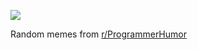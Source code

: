 ![](https://preview.redd.it/9hq8i1n2ixwd1.png?width=640&crop=smart&auto=webp&s=c535efdbd5d2fb9316ea5f6fe86b5c9ca30964b2)

 Random memes from [r/ProgrammerHumor](https://www.reddit.com/r/ProgrammerHumor/)
